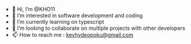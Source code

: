 - 👋 Hi, I’m @KHO11
- 👀 I’m interested in software development and coding
- 🌱 I’m currently learning on typescript
- 💞️ I’m looking to collaborate on multiple projects with other developers
- 📫 How to reach me : kevhydeopoku@gmail.com

<!---
KHO11/KHO11 is a ✨ special ✨ repository because its `README.md` (this file) appears on your GitHub profile.
You can click the Preview link to take a look at your changes.
--->
